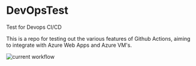 # DevOpsTest
Test for Devops CI/CD

This is a repo for testing out the various features of Github Actions, aiming to integrate with Azure Web Apps and Azure VM's.

![current workflow](https://github.com/MattThelwell/DevOpsTest/actions/workflows/dotnet-nuget-msbuild-artifact-upload-azure.yml/badge.svg)
